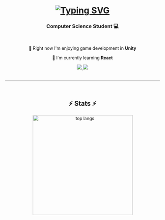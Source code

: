 
<h1 align="center">
  <a href="https://git.io/typing-svg"><img src="https://readme-typing-svg.herokuapp.com?font=Silkscreen&size=30&duration=6000&pause=2000&color=FFFFFF&center=true&vCenter=true&repeat=false&random=false&width=500&height=70&lines=Hi!+%F0%9F%91%8B+I'm+Azhar+Abdulla" alt="Typing SVG" /></a>
</h1>

<h3 align="center">Computer Science Student  💻</h3>

<br/>

<div align="center">

  🎲 Right now I'm enjoying game development in **Unity**
  
  🌱 I'm currently learning **React** 

</div>

<div align="center"> 
  <a href="mailto:azhar.abdulla005@gmail.com">
    <img src="https://img.shields.io/badge/Gmail-333333?style=for-the-badge&logo=gmail&logoColor=red" />
  </a>
  <a href="https://linkedin.com/in/azhar-abdulla-872495287" target="_blank">
    <img src="https://img.shields.io/badge/LinkedIn-0077B5?style=for-the-badge&logo=linkedin&logoColor=white" target="_blank" />
  </a>
</div>
</br>

 <hr/>

</br>
 </div>
<h2 align="center">⚡ Stats ⚡</h2>
<div align=center>
  <img width=325 align="center" src="https://github-readme-stats.vercel.app/api/top-langs/?username=azharUG&layout=compact&theme=react&border_radius=10&size_weight=0.5&count_weight=0.5&exclude_repo=github-readme-stats" alt="top langs" />
</div>

 

<!--
**azharUG/azharUG** is a ✨ _special_ ✨ repository because its `README.md` (this file) appears on your GitHub profile.

Here are some ideas to get you started:

- 🔭 I’m currently working on ...
- 🌱 I’m currently learning ...
- 👯 I’m looking to collaborate on ...
- 🤔 I’m looking for help with ...
- 💬 Ask me about ...
- 📫 How to reach me: ...
- 😄 Pronouns: ...
- ⚡ Fun fact: ...
-->

